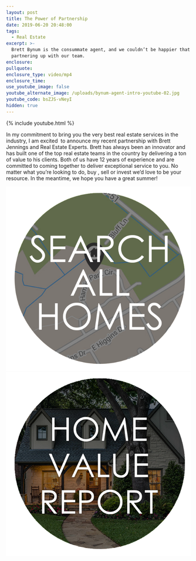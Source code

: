 ```yaml
---
layout: post
title: The Power of Partnership
date: 2019-06-20 20:48:00
tags:
  - Real Estate
excerpt: >-
  Brett Bynum is the consummate agent, and we couldn’t be happier that he’s
  partnering up with our team.
enclosure:
pullquote:
enclosure_type: video/mp4
enclosure_time:
use_youtube_image: false
youtube_alternate_image: /uploads/bynum-agent-intro-youtube-02.jpg
youtube_code: bsZJS-vNeyI
hidden: true
---
```


{% include youtube.html %}

In my commitment to bring you the very best real estate services in the industry, I am excited &nbsp;to announce my recent partnership with Brett Jennings and Real Estate Experts. Brett has always been an innovator and has built one of the top real estate teams in the country by delivering a ton of value to his clients. Both of us have 12 years of experience and are committed to coming together to deliver exceptional service to you. No matter what you’re looking to do, buy , sell or invest we’d love to be your resource. In the meantime, we hope you have a great summer\!

<div class="center">
<a href="https://bynum.siliconvalleyrealestatesearch.com/" target="_blank"><img src="/uploads/hs.png" class="photo-cta" /></a>
<a href="https://bynum.siliconvalleyrealestatesearch.com/home-valuation/" target="_blank"><img src="/uploads/hv.png" class="photo-cta" /></a>
</div>